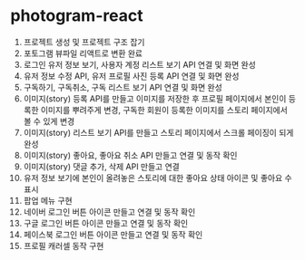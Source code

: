 # photogram-react

1. 프로젝트 생성 및 프로젝트 구조 잡기
2. 포토그램 뷰파일 리액트로 변환 완료
3. 로그인 유저 정보 보기, 사용자 계정 리스트 보기 API 연결 및 화면 완성
4. 유저 정보 수정 API, 유저 프로필 사진 등록 API 연결 및 화면 완성
5. 구독하기, 구독취소, 구독 리스트 보기 API 연결 및 화면 완성
6. 이미지(story) 등록 API를 만들고 이미지를 저장한 후 프로필 페이지에서 본인이 등록한 이미지를 뿌려주게 변경, 구독한 회원이 등록한 이미지를 스토리 페이지에서 볼 수 있게 변경
7. 이미지(story) 리스트 보기 API를 만들고 스토리 페이지에서 스크롤 페이징이 되게 완성
8. 이미지(story) 좋아요, 좋아요 취소 API 만들고 연결 및 동작 확인
9. 이미지(story) 댓글 추가, 삭제 API 만들고 연결
10. 유저 정보 보기에 본인이 올려놓은 스토리에 대한 좋아요 상태 아이콘 및 좋아요 수 표시
11. 팝업 메뉴 구현
12. 네이버 로그인 버튼 아이콘 만들고 연결 및 동작 확인
13. 구글 로그인 버튼 아이콘 만들고 연결 및 동작 확인
14. 페이스북 로그인 버튼 아이콘 만들고 연결 및 동작 확인
15. 프로필 캐러셀 동작 구현